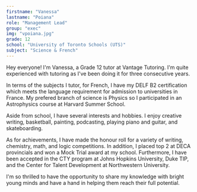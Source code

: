 ```yaml
---
firstname: "Vanessa"
lastname: "Poiana"
role: "Management Lead"
group: "exec"
img: "vpoiana.jpg"
grade: 12
school: "University of Toronto Schools (UTS)"
subject: "Science & French"
---
```


Hey everyone! I'm Vanessa, a Grade 12 tutor at Vantage Tutoring. I'm quite experienced with tutoring as I've been doing it for three consecutive years.

In terms of the subjects I tutor, for French, I have my DELF B2 certification which meets the language requirement for admission to universities in France. My prefered branch of science is Physics so I participated in an Astrophysics course at Harvard Summer School.

Aside from school, I have several interests and hobbies. I enjoy creative writing, basketball, painting, podcasting, playing piano and guitar, and skateboarding.

As for achievements, I have made the honour roll for a variety of writing, chemistry, math, and logic competitions. In addition, I placed top 2 at DECA provincials and won a Mock Trial award at my school. Furthermore, I have been accepted in the CTY program at Johns Hopkins University, Duke TIP, and the Center for Talent Development at Northwestern University.

I'm so thrilled to have the opportunity to share my knowledge with bright young minds and have a hand in helping them reach their full potential.
